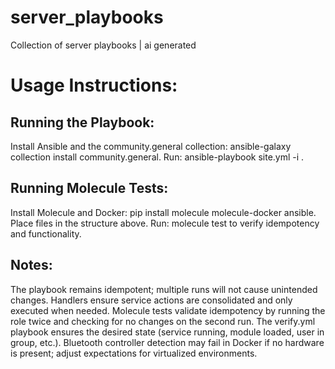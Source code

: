 # server_playbooks
Collection of server playbooks | ai generated 

# Usage Instructions:

## Running the Playbook:

Install Ansible and the community.general collection: ansible-galaxy collection install community.general.
Run: ansible-playbook site.yml -i <inventory>.


## Running Molecule Tests:

Install Molecule and Docker: pip install molecule molecule-docker ansible.
Place files in the structure above.
Run: molecule test to verify idempotency and functionality.


## Notes:

The playbook remains idempotent; multiple runs will not cause unintended changes.
Handlers ensure service actions are consolidated and only executed when needed.
Molecule tests validate idempotency by running the role twice and checking for no changes on the second run.
The verify.yml playbook ensures the desired state (service running, module loaded, user in group, etc.).
Bluetooth controller detection may fail in Docker if no hardware is present; adjust expectations for virtualized environments.